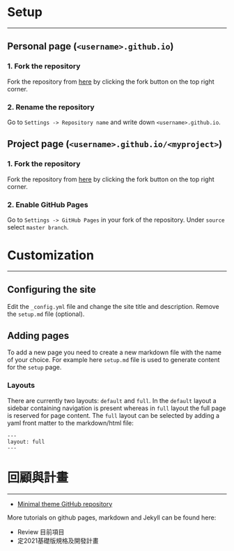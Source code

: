# Setup
-------------------------

## Personal page (`<username>.github.io`)

### 1. Fork the repository
Fork the repository from [here](https://github.com/kbsezginel/gh-pages-template) by clicking the fork button on the top right corner.

### 2. Rename the repository
Go to `Settings -> Repository name` and write down `<username>.github.io`.

## Project page (`<username>.github.io/<myproject>`)

### 1. Fork the repository
Fork the repository from [here](https://github.com/kbsezginel/gh-pages-template) by clicking the fork button on the top right corner.

### 2. Enable GitHub Pages
Go to `Settings -> GitHub Pages` in your fork of the repository.
Under `source` select `master branch`.

# Customization
-------------------------

## Configuring the site
Edit the `_config.yml` file and change the site title and description.
Remove the `setup.md` file (optional).

## Adding pages
To add a new page you need to create a new markdown file with the name of your choice.
For example here `setup.md` file is used to generate content for the `setup` page.

### Layouts
There are currently two layouts: `default` and `full`.
In the `default` layout a sidebar containing navigation is present whereas in `full` layout the full page is reserved for page content.
The `full` layout can be selected by adding a yaml front matter to the markdown/html file:
```
---
layout: full
---
```


# 回顧與計畫
-------------------------

- [Minimal theme GitHub repository](https://github.com/pages-themes/minimal)

More tutorials on github pages, markdown and Jekyll can be found here:
- Review 目前項目
- 定2021基礎版規格及開發計畫
